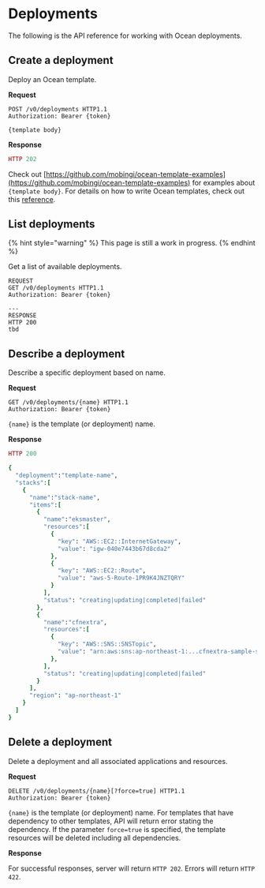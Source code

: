 # Deployments

The following is the API reference for working with Ocean deployments.

## Create a deployment

Deploy an Ocean template.

**Request**

```http
POST /v0/deployments HTTP1.1
Authorization: Bearer {token}

{template body}
```

**Response**

```ruby
HTTP 202
```

Check out [https://github.com/mobingi/ocean-template-examples](https://github.com/mobingi/ocean-template-examples) for examples about `{template body}`. For details on how to write Ocean templates, check out this [reference](https://docs.mobingi.com/v/ocean-en/template-2018-07-02).

## List deployments

{% hint style="warning" %}
This page is still a work in progress.
{% endhint %}

Get a list of available deployments.

```http
REQUEST
GET /v0/deployments HTTP1.1
Authorization: Bearer {token}

---
RESPONSE
HTTP 200
tbd
```

## Describe a deployment

Describe a specific deployment based on name.

**Request**

```http
GET /v0/deployments/{name} HTTP1.1
Authorization: Bearer {token}
```

`{name}` is the template \(or deployment\) name.

**Response**

```ruby
HTTP 200

{
  "deployment":"template-name",
  "stacks":[
    {
      "name":"stack-name",
      "items":[
        {
          "name":"eksmaster",
          "resources":[
            {
              "key": "AWS::EC2::InternetGateway",
              "value": "igw-040e7443b67d8cda2"
            },
            {
              "key": "AWS::EC2::Route",
              "value": "aws-5-Route-1PR9K4JNZTQRY"
            }
          ],
          "status": "creating|updating|completed|failed"
        },
        {
          "name":"cfnextra",
          "resources":[
            {
              "key": "AWS::SNS::SNSTopic",
              "value": "arn:aws:sns:ap-northeast-1:...cfnextra-sample-snstopic"
            },
          ],
          "status": "creating|updating|completed|failed"
        }
      ],
      "region": "ap-northeast-1"
    }     
  ]
}
```

## Delete a deployment

Delete a deployment and all associated applications and resources.

**Request**

```http
DELETE /v0/deployments/{name}[?force=true] HTTP1.1
Authorization: Bearer {token}
```

`{name}` is the template \(or deployment\) name. For templates that have dependency to other templates, API will return error stating the dependency. If the parameter `force=true` is specified, the template resources will be deleted including all dependencies.

**Response**

For successful responses, server will return `HTTP 202`. Errors will return `HTTP 422`.
